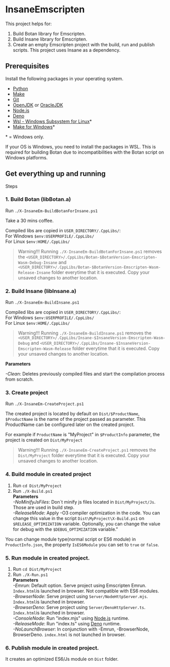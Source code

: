 # InsaneEmscripten

This project helps for:

1. Build Botan library for Emscripten. 
2. Build Insane library for Emscripten.
3. Create an empty Emscripten project with the build, run and publish scripts. This project uses Insane as a dependency.

## Prerequisites 
Install the following packages in your operating system.

- [Python](https://www.python.org/)
- [Make](https://www.gnu.org/software/make)
- [Git](https://git-scm.com/)
- [OpenJDK](https://jdk.java.net/) or [OracleJDK](https://www.oracle.com/java/technologies/downloads/)
- [Node.js](https://nodejs.org/en)
- [Deno](https://deno.com/)
- [Wsl - Windows Subsystem for Linux](https://learn.microsoft.com/en-us/windows/wsl/install)*   
- [Make for Windows](https://gnuwin32.sourceforge.net/packages/make.htm)*   

\* = Windows only.

If your OS is Windows, you need to install the packages in WSL. This is required for building Botan due to incompatibilities with the Botan script on Windows platforms.

## Get everything up and running
Steps

### 1. Build Botan (libBotan.a)
Run ```./X-InsaneEm-BuildBotanForInsane.ps1```

Take a 30 mins coffee.

Compiled libs are copied in `USER_DIRECTORY/.CppLibs/`:  
For Windows `$env:USERPROFILE/.CppLibs/`   
For Linux `$env:HOME/.CppLibs/`

> Warning!!! Running `./X-InsaneEm-BuildBotanForInsane.ps1` removes the `<USER_DIRECTORY>/.CppLibs/Botan-$BotanVersion-Emscripten-Wasm-Debug-Insane` and `<USER_DIRECTORY>/.CppLibs/Botan-$BotanVersion-Emscripten-Wasm-Release-Insane` folder everytime that it is executed. Copy your unsaved changes to another location.

### 2. Build Insane (libInsane.a)
Run ```./X-InsaneEm-BuildInsane.ps1```

Compiled libs are copied in `USER_DIRECTORY/.CppLibs/`:  
For Windows `$env:USERPROFILE/.CppLibs/`   
For Linux `$env:HOME/.CppLibs/`

> Warning!!! Running `./X-InsaneEm-BuildInsane.ps1` removes the `<USER_DIRECTORY>/.CppLibs/Insane-$InsaneVersion-Emscripten-Wasm-Debug` and `<USER_DIRECTORY>/.CppLibs/Insane-$InsaneVersion-Emscripten-Wasm-Release` folder everytime that it is executed. Copy your unsaved changes to another location.

**Parameters**

*-Clean*: Deletes previously compiled files and start the compilation process from scratch.

### 3. Create project 
Run `./X-InsaneEm-CreateProject.ps1`

The created project is located by default on `Dist/$ProductName`, `$ProductName` is the name of the project passed as parameter. This ProductName can be configured later on the created project.

For example if `ProductName` is "MyProject" in `$ProductInfo` parameter, the project is created on ```Dist/MyProject```


> Warning!!! Running `./X-InsaneEm-CreateProject.ps1` removes the `Dist/MyProject` folder everytime that it is executed. Copy your unsaved changes to another location.

### 4. Build module in created project 
 
1. Run `cd Dist/MyProject`
2. Run `./X-Build.ps1`   
**Parameters**  
*-NoMinifyJsFiles*: Don´t minify js files located in `Dist/MyProject/Js`. Those are used in build step.   
*-ReleaseMode*: Apply -O3 compiler optimization in the code. You can change this value in the script `Dist\MyProject\X-Build.ps1` on `$RELEASE_OPTIMIZATION` variable. Optionally, you can change the value for debug with the `$DEBUG_OPTIMIZATION` variable."

You can change module type(normal script or ES6 module) in `ProductInfo.json`, the property `IsES6Module` you can set to `true` or `false`.

### 5. Run module in created project.
1. Run `cd Dist/MyProject` 
2. Run `./X-Run.ps1`   
**Parameters**  
*-Emrun*: Default option. Serve project using Emscripten Emrun. `Index.html`is launched in browser. Not compatible with ES6 modules.  
*-BrowserNode*: Serve project using `Server/NodeHttpServer.mjs`. `Index.html`is launched in browser.     
*-BrowserDeno*: Serve project using `Server/DenoHttpServer.ts`. `Index.html`is launched in browser.      
*-ConsoleNode*: Run "index.mjs" using [Node.js](https://nodejs.org/en) runtime.     
*-ReleaseMode*: Run "index.ts" using [Deno](https://deno.com/) runtime.      
*-NoLaunchBrowser*: In conjunction with -Emrun, -BrowserNode, BrowserDeno. `index.html` is not launched in browser.  

### 6. Publish module in created project.
It creates an optimized ES6/Js module on `Dist` folder.